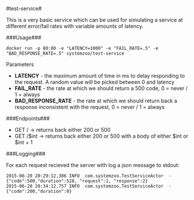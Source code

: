 #test-service#

This is a very basic service which can be used for simulating a service at different error/fail rates with variable amounts of latency.

###Usage###

`docker run -p 80:80 -e "LATENCY=1000" -e "FAIL_RATE=.5" -e "BAD_RESPONSE_RATE=.5" systemzoo/test-service`

Parameters
 - **LATENCY** - the maximum amount of time in ms to delay responding to the request. A random value will be picked between 0 and latency
 - **FAIL_RATE** - the rate at which we should return a 500 code, 0 = never / 1 = always
 - **BAD_RESPONSE_RATE** - the rate at which we should return back a response inconsistent with the request, 0 = never / 1 = always
 
###Endpoints###

- GET /       -> returns back either 200 or 500
- GET /$int   -> returns back either 200 or 500 with a body of either $int or $int + 1

###Logging###

For each request recieved the server with log a json message to stdout:

```
2015-06-20 20:29:12,386 INFO  com.systemzoo.TestServiceActor  - {"code":500,"duration":528, "request":1, "response":2}
2015-06-20 20:34:12,757 INFO  com.systemzoo.TestServiceActor  - {"code":200,"duration":0}
```
